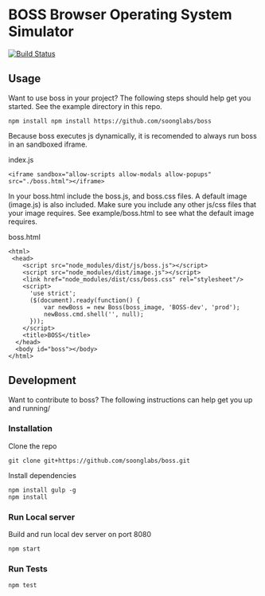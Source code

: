 # BOSS Browser Operating System Simulator

[![Build Status](https://travis-ci.org/soonglabs/boss.svg?branch=master)](https://travis-ci.org/soonglabs/boss)

## Usage

Want to use boss in your project? The following steps should help get you started. 
See the example directory in this repo.

`npm install npm install https://github.com/soonglabs/boss`

Because boss executes js dynamically, it is recomended to always run boss in an sandboxed iframe.

index.js

```
<iframe sandbox="allow-scripts allow-modals allow-popups" src="./boss.html"></iframe>
```
In your boss.html include the boss.js, and boss.css files. A default image (image.js) is also included.
Make sure you include any other js/css files that your image requires. See example/boss.html to see what the
default image requires.

boss.html

```
<html>
 <head>
    <script src="node_modules/dist/js/boss.js"></script>
    <script src="node_modules/dist/image.js"></script>
    <link href="node_modules/dist/css/boss.css" rel="stylesheet"/>
    <script>
      'use strict';
      ($(document).ready(function() {
          var newBoss = new Boss(boss_image, 'BOSS-dev', 'prod');
          newBoss.cmd.shell('', null);
      }));
    </script>           
    <title>BOSS</title>
  </head>
  <body id="boss"></body>
</html>
```

## Development

Want to contribute to boss? The following instructions can help get you up and running/

### Installation

Clone the repo

```
git clone git+https://github.com/soonglabs/boss.git
```

Install dependencies

```
npm install gulp -g
npm install
```

### Run Local server

Build and run local dev server on port 8080

```
npm start
```

### Run Tests

```
npm test
```

